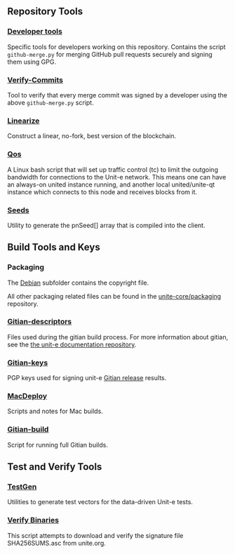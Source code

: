 Repository Tools
---------------------

### [Developer tools](/contrib/devtools) ###
Specific tools for developers working on this repository.
Contains the script `github-merge.py` for merging GitHub pull requests securely and signing them using GPG.

### [Verify-Commits](/contrib/verify-commits) ###
Tool to verify that every merge commit was signed by a developer using the above `github-merge.py` script.

### [Linearize](/contrib/linearize) ###
Construct a linear, no-fork, best version of the blockchain.

### [Qos](/contrib/qos) ###

A Linux bash script that will set up traffic control (tc) to limit the outgoing bandwidth for connections to the Unit-e network. This means one can have an always-on united instance running, and another local united/unite-qt instance which connects to this node and receives blocks from it.

### [Seeds](/contrib/seeds) ###
Utility to generate the pnSeed[] array that is compiled into the client.

Build Tools and Keys
---------------------

### Packaging ###
The [Debian](/contrib/debian) subfolder contains the copyright file.

All other packaging related files can be found in the [unite-core/packaging](https://github.com/unite-core/packaging) repository.

### [Gitian-descriptors](/contrib/gitian-descriptors) ###
Files used during the gitian build process. For more information about gitian, see the [the unit-e documentation repository](https://github.com/unite-core/docs).

### [Gitian-keys](/contrib/gitian-keys)
PGP keys used for signing unit-e [Gitian release](/doc/release-process.md) results.

### [MacDeploy](/contrib/macdeploy) ###
Scripts and notes for Mac builds.

### [Gitian-build](/contrib/gitian-build.py) ###
Script for running full Gitian builds.

Test and Verify Tools
---------------------

### [TestGen](/contrib/testgen) ###
Utilities to generate test vectors for the data-driven Unit-e tests.

### [Verify Binaries](/contrib/verifybinaries) ###
This script attempts to download and verify the signature file SHA256SUMS.asc from unite.org.
